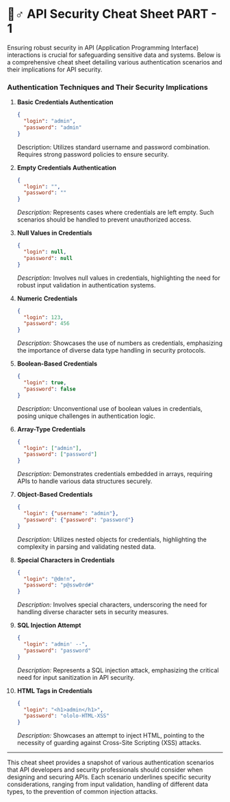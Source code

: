 # 🧞♂ API Security Cheat Sheet PART - 1

Ensuring robust security in API (Application Programming Interface) interactions is crucial for safeguarding sensitive data and systems. Below is a comprehensive cheat sheet detailing various authentication scenarios and their implications for API security.

### **Authentication Techniques and Their Security Implications**

1.  **Basic Credentials Authentication**

    ```json
    {
      "login": "admin",
      "password": "admin"
    }
    ```

    Description: Utilizes standard username and password combination. Requires strong password policies to ensure security.
2.  **Empty Credentials Authentication**

    ```json
    {
      "login": "",
      "password": ""
    }
    ```

    _Description:_ Represents cases where credentials are left empty. Such scenarios should be handled to prevent unauthorized access.
3.  **Null Values in Credentials**

    ```json
    {
      "login": null,
      "password": null
    }
    ```

    _Description:_ Involves null values in credentials, highlighting the need for robust input validation in authentication systems.
4.  **Numeric Credentials**

    ```json
    {
      "login": 123,
      "password": 456
    }
    ```

    _Description:_ Showcases the use of numbers as credentials, emphasizing the importance of diverse data type handling in security protocols.
5.  **Boolean-Based Credentials**

    ```json
    {
      "login": true,
      "password": false
    }
    ```

    _Description:_ Unconventional use of boolean values in credentials, posing unique challenges in authentication logic.
6.  **Array-Type Credentials**

    ```json
    {
      "login": ["admin"],
      "password": ["password"]
    }
    ```

    _Description:_ Demonstrates credentials embedded in arrays, requiring APIs to handle various data structures securely.
7.  **Object-Based Credentials**

    ```json
    {
      "login": {"username": "admin"},
      "password": {"password": "password"}
    }
    ```

    _Description:_ Utilizes nested objects for credentials, highlighting the complexity in parsing and validating nested data.
8.  **Special Characters in Credentials**

    ```json
    {
      "login": "@dm!n",
      "password": "p@ssw0rd#"
    }
    ```

    _Description:_ Involves special characters, underscoring the need for handling diverse character sets in security measures.
9.  **SQL Injection Attempt**

    ```json
    {
      "login": "admin' --",
      "password": "password"
    }
    ```

    _Description:_ Represents a SQL injection attack, emphasizing the critical need for input sanitization in API security.
10. **HTML Tags in Credentials**

    ```json
    {
      "login": "<h1>admin</h1>",
      "password": "ololo-HTML-XSS"
    }
    ```

    _Description:_ Showcases an attempt to inject HTML, pointing to the necessity of guarding against Cross-Site Scripting (XSS) attacks.

***

This cheat sheet provides a snapshot of various authentication scenarios that API developers and security professionals should consider when designing and securing APIs. Each scenario underlines specific security considerations, ranging from input validation, handling of different data types, to the prevention of common injection attacks.
